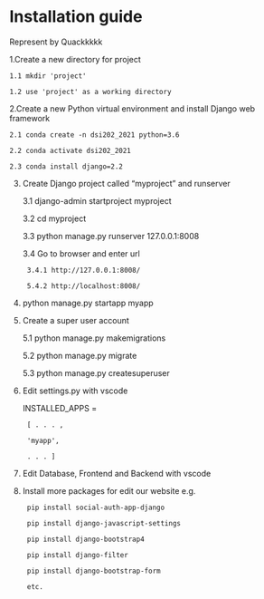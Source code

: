 # Installation guide
Represent by Quackkkkk

1.Create a new directory for project

    1.1 mkdir 'project'
    
    1.2 use 'project' as a working directory

2.Create a new Python virtual environment and install Django web framework

    2.1 conda create -n dsi202_2021 python=3.6
    
    2.2 conda activate dsi202_2021
    
    2.3 conda install django=2.2

3. Create Django project called “myproject” and runserver

    3.1 django-admin startproject myproject
   
    3.2 cd myproject
    
    3.3 python manage.py runserver 127.0.0.1:8008
    
    3.4 Go to browser and enter url
    
        3.4.1 http://127.0.0.1:8008/
        
        5.4.2 http://localhost:8008/

4. python manage.py startapp myapp

5. Create a super user account

    5.1 python manage.py makemigrations
   
    5.2 python manage.py migrate
    
    5.3 python manage.py createsuperuser

6. Edit settings.py with vscode

    INSTALLED_APPS = 
        
        [ . . . ,

        'myapp',

        . . . ]

7. Edit Database, Frontend and Backend with vscode

8. Install more packages for edit our website e.g.

        pip install social-auth-app-django

        pip install django-javascript-settings

        pip install django-bootstrap4

        pip install django-filter

        pip install django-bootstrap-form

        etc.
